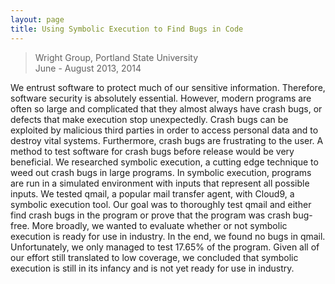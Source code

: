 ```yaml
---
layout: page
title: Using Symbolic Execution to Find Bugs in Code
---
```


> Wright Group, Portland State University  
> June - August 2013, 2014


We entrust software to protect much of our sensitive information. Therefore, software security is absolutely essential. However, modern programs are often so large and complicated that they almost always have crash bugs, or defects that make execution stop unexpectedly. Crash bugs can be exploited by malicious third parties in order to access personal data and to destroy vital systems. Furthermore, crash bugs are frustrating to the user. A method to test software for crash bugs before release would be very beneficial. We researched symbolic execution, a cutting edge technique to weed out crash bugs in large programs. In symbolic execution, programs are run in a simulated environment with inputs that represent all possible inputs. We tested qmail, a popular mail transfer agent, with Cloud9, a symbolic execution tool. Our goal was to thoroughly test qmail and either find crash bugs in the program or prove that the program was crash bug-free. More broadly, we wanted to evaluate whether or not symbolic execution is ready for use in industry. In the end, we found no bugs in qmail. Unfortunately, we only managed to test 17.65% of the program. Given all of our effort still translated to low coverage, we concluded that symbolic execution is still in its infancy and is not yet ready for use in industry.
